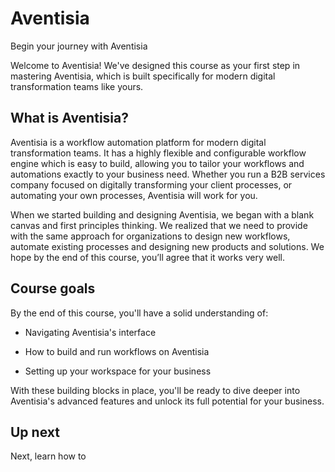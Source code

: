 # Aventisia
Begin your journey with Aventisia

Welcome to Aventisia! We've designed this course as your first step in mastering Aventisia, which is built specifically for modern digital transformation teams like yours.

## What is Aventisia? 
Aventisia is a workflow automation platform for modern digital transformation teams. It has a highly flexible and configurable workflow engine which is easy to build, allowing you to tailor your workflows and automations exactly to your business need. Whether you run a B2B services company focused on digitally transforming your client processes, or automating your own processes, Aventisia will work for you.

When we started building and designing Aventisia, we began with a blank canvas and first principles thinking. We realized that we need to provide with the same approach for organizations to design new workflows, automate existing processes and designing new products and solutions. We hope by the end of this course, you’ll agree that it works very well.

## Course goals
By the end of this course, you'll have a solid understanding of:

+ Navigating Aventisia's interface

+ How to build and run workflows on Aventisia

+ Setting up your workspace for your business

With these building blocks in place, you'll be ready to dive deeper into Aventisia's advanced features and unlock its full potential for your business.

## Up next
Next, learn how to 